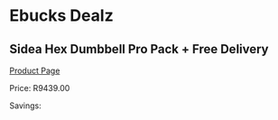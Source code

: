
# Ebucks Dealz
## Sidea Hex Dumbbell Pro Pack + Free Delivery
[Product Page](https://www.ebucks.com/web/shop/productSelected.do?prodId=1173556327&catId=1173528667)

Price: R9439.00

Savings: 


	